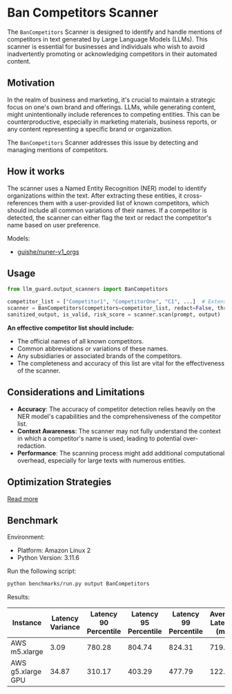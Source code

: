 # Ban Competitors Scanner

The `BanCompetitors` Scanner is designed to identify and handle mentions of competitors in text generated by Large
Language Models (LLMs).
This scanner is essential for businesses and individuals who wish to avoid inadvertently promoting or acknowledging
competitors in their automated content.

## Motivation

In the realm of business and marketing, it's crucial to maintain a strategic focus on one's own brand and offerings.
LLMs, while generating content, might unintentionally include references to competing entities. This can be
counterproductive, especially in marketing materials, business reports, or any content representing a specific brand or
organization.

The `BanCompetitors` Scanner addresses this issue by detecting and managing mentions of competitors.

## How it works

The scanner uses a Named Entity Recognition (NER) model to identify organizations within the text.
After extracting these entities, it cross-references them with a user-provided list of known competitors, which should
include all common variations of their names.
If a competitor is detected, the scanner can either flag the text or redact the competitor's name based on user
preference.

Models:

- [guishe/nuner-v1_orgs](https://huggingface.co/guishe/nuner-v1_orgs)

## Usage

```python
from llm_guard.output_scanners import BanCompetitors

competitor_list = ["Competitor1", "CompetitorOne", "C1", ...]  # Extensive list of competitors
scanner = BanCompetitors(competitors=competitor_list, redact=False, threshold=0.5)
sanitized_output, is_valid, risk_score = scanner.scan(prompt, output)
```

**An effective competitor list should include:**

- The official names of all known competitors.
- Common abbreviations or variations of these names.
- Any subsidiaries or associated brands of the competitors.
- The completeness and accuracy of this list are vital for the effectiveness of the scanner.

## Considerations and Limitations

- **Accuracy**: The accuracy of competitor detection relies heavily on the NER model's capabilities and the
  comprehensiveness of the competitor list.
- **Context Awareness**: The scanner may not fully understand the context in which a competitor's name is used, leading
  to potential over-redaction.
- **Performance**: The scanning process might add additional computational overhead, especially for large texts with
  numerous entities.

## Optimization Strategies

[Read more](../tutorials/optimization.md)

## Benchmark

Environment:

- Platform: Amazon Linux 2
- Python Version: 3.11.6

Run the following script:

```sh
python benchmarks/run.py output BanCompetitors
```

Results:

| Instance          | Latency Variance | Latency 90 Percentile | Latency 95 Percentile | Latency 99 Percentile | Average Latency (ms) | QPS    |
|-------------------|------------------|-----------------------|-----------------------|-----------------------|----------------------|--------|
| AWS m5.xlarge     | 3.09             | 780.28                | 804.74                | 824.31                | 719.37               | 116.77 |
| AWS g5.xlarge GPU | 34.87            | 310.17                | 403.29                | 477.79                | 122.94               | 683.25 |
